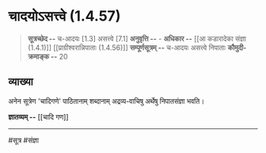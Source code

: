 # चादयोऽसत्त्वे (1.4.57)
> **सूत्रच्छेद --** च-आदयः [1.3] असत्त्वे [7.1]
> **अनुवृत्ति --** -
> **अधिकार --** [[आ कडारादेका संज्ञा (1.4.1)]] [[प्राग्रीश्वरान्निपाताः (1.4.56)]]
> **सम्पूर्णसूत्रम् --** च-आदयः असत्त्वे निपाताः
> **कौमुदी-क्रमाङ्क --** 20

## व्याख्या
अनेन सूत्रेण 'चादिगणे' पाठितानाम् शब्दानाम् अद्रव्य-वाचिषु अर्थेषु निपातसंज्ञा भवति।

**ज्ञातव्यम् --** [[चादि गण]]

---
#सूत्र #संज्ञा 